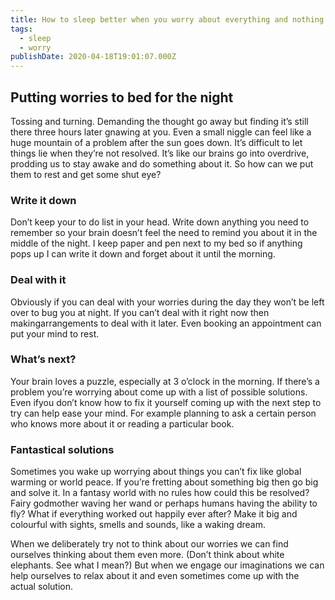```yaml
---
title: How to sleep better when you worry about everything and nothing
tags:
  - sleep
  - worry
publishDate: 2020-04-18T19:01:07.000Z
---
```

## **Putting worries to bed for the night**

Tossing and turning. Demanding the thought go away but finding it’s still there three hours later gnawing at you. Even a small niggle can feel like a huge mountain of a problem after the sun goes down. It’s difficult to let things lie when they’re not resolved. It’s like our brains go into overdrive, prodding us to stay awake and do something about it. So how can we put them to rest and get some shut eye?

### **Write it down**

Don’t keep your to do list in your head. Write down anything you need to remember so your brain doesn’t feel the need to remind you about it in the middle of the night. I keep paper and pen next to my bed so if anything pops up I can write it down and forget about it until the morning.

### **Deal with it**

Obviously if you can deal with your worries during the day they won’t be left over to bug you at night. If you can’t deal with it right now then makingarrangements to deal with it later. Even booking an appointment can put your mind to rest.

### **What’s next?**

Your brain loves a puzzle, especially at 3 o’clock in the morning. If there’s a problem you’re worrying about come up with a list of possible solutions. Even ifyou don’t know how to fix it yourself coming up with the next step to try can help ease your mind. For example planning to ask a certain person who knows more about it or reading a particular book.

### **Fantastical solutions**

Sometimes you wake up worrying about things you can’t fix like global warming or world peace. If you’re fretting about something big then go big and solve it. In a fantasy world with no rules how could this be resolved? Fairy godmother waving her wand or perhaps humans having the ability to fly? What if everything worked out happily ever after? Make it big and colourful with sights, smells and sounds, like a waking dream.

When we deliberately try not to think about our worries we can find ourselves thinking about them even more. (Don’t think about white elephants. See what I mean?) But when we engage our imaginations we can help ourselves to relax about it and even sometimes come up with the actual solution.